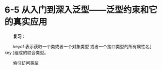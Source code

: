 # 6-5 从入门到深入泛型——泛型约束和它的真实应用

　　**复习：**

　　keyof  表示获取一个类或者一个对象类型 或者一个接口类型的所有属性名[ key ]组成的联合类型。

　　索引访问类型

　　
